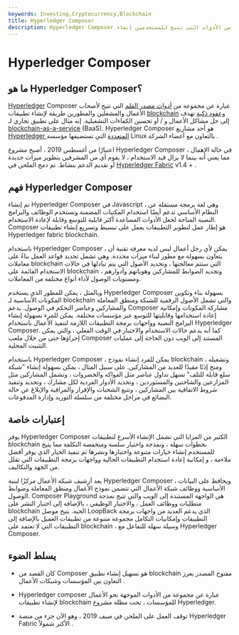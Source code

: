 ```yaml
---
keywords: Investing,Cryptocurrency,Blockchain
title: Hyperledger Composer
description: Hyperledger Composer عبارة عن مجموعة من الأدوات التي تتيح للمستخدمين إنشاء blockchain واختباره وتشغيله بسهولة
---
```


# Hyperledger Composer
## ما هو Hyperledger Composer؟

[Hyperledger](/open-source) Composer عبارة عن مجموعة من [أدوات مصدر القلم](/open-source) التي تتيح لأصحاب الأعمال والمشغلين والمطورين طريقة لإنشاء تطبيقات [blockchain](/blockchain) [وعقود ذكية](/smart-contracts) تهدف إلى حل مشاكل الأعمال و / أو تحسين الكفاءات التشغيلية. إنه مثال على تطبيق تجاري لـ [blockchain-as-a-service](/blockchainasaservice-baas) (BaaS). Hyperledger Composer هو أحد مشاريع [Hyperledger المتعددة](/hyperledger) التي تستضيفها مؤسسة Linux بالتعاون مع أعضاء الشركة .

اعتبارًا من أغسطس 2019 ، أصبح مشروع Hyperledger Composer في حالة الإهمال ، مما يعني أنه بينما لا يزال قيد الاستخدام ، لا يقوم أي من المشرفين بتطوير ميزات جديدة أو تقديم الدعم بنشاط. تم دمج الملحن في [Hyperledger Fabric](/hyperledger-fabric) v1.4 + .

## فهم Hyperledger Composer

تم إنشاء Hyperledger Composer في Javascript ، وهي لغة برمجة مستقلة عن النظام الأساسي تدعم أيضًا استخدام المكتبات المضمنة وتستخدم الوظائف والبرامج النصية المتاحة لجعل الأدوات المساعدة أكثر قابلية للتوسع وقابلة لإعادة الاستخدام. Composer هو إطار عمل لتطوير التطبيقات يعمل على تبسيط وتسريع إنشاء تطبيقات Hyperledger fabric blockchain.

باستخدام Hyperledger Composer ، يمكن لأي رجل أعمال ليس لديه معرفة تقنية أن يتعاون بسهولة مع مطور لبناء ميزات محددة. وهي تشمل تحديد قواعد العمل بناءً على معاملات blockchain التي ستتم معالجتها ، وتحديد الأصول التي يتم تبادلها في حالات الاستخدام القائمة على blockchain ، وتحديد الضوابط للمشاركين وهوياتهم وأدوارهم ومستويات الوصول لأداء أنواع مختلفة من المعاملات.

وبالمثل ، يمكن للمطور الذي يستخدم Hyperledger Composer بسهولة بناء وتكوين المكونات الأساسية لـ blockchain والتي تشمل الأصول الرقمية للشبكة ومنطق المعاملة والمشاركين وعناصر التحكم في الوصول. يدعم Composer مشاركة المكونات وإمكانية إعادة استخدامها وقابليتها للتوسع عبر مؤسسات مختلفة. يمكن للمرء بسهولة إنشاء البرامج النصية وواجهات برمجة التطبيقات اللازمة لتنفيذ الأعمال باستخدام Hyperledger Composer. كما أنه يدعم حالات الاستخدام والاختبار في الوقت الفعلي ، والتي يمكن إجراؤها حتى من خلال ملعب Composer المستند إلى الويب دون الحاجة إلى عمليات التثبيت المحلية.

باستخدام Hyperledger Composer ، يمكن للفرد إنشاء نموذج blockchain وتشغيله ، ومنح إذنًا مقيدًا للعديد من المشاركين. على سبيل المثال ، يمكن بسهولة إنشاء "شبكة سلع قابلة للتلف" تسهل تداول عناصر مثل الفواكه والخضروات ، وتشمل المشاركين مثل المزارعين والشاحنين والمستوردين ، وتحديد الأدوار الفردية لكل مشارك ، وتحديد وتنفيذ شروط الاتفاقية بين المشاركين ، وتتبع الشحنات والإقرار والمراقبة والإبلاغ عن حالة البضائع في مراحل مختلفة من سلسلة التوريد وإدارة المدفوعات.

## إعتبارات خاصة

يوفر Hyperledger Composer الكثير من المزايا التي تشمل الإنشاء الأسرع لتطبيقات blockchain بخطوات سهلة ، ونمذجة واختبار سلسة ومنخفضة التكلفة مما يتيح للمستخدم إنشاء خيارات متنوعة واختبارها ونشرها ثم تنفيذ الخيار الذي يوفر أفضل ملاءمة ، و إمكانية إعادة استخدام التطبيقات الحالية وواجهات برمجة التطبيقات التي تقلل من الجهد والتكاليف.

يعد أرشيف شبكة الأعمال مركزًا لبنية Hyperledger Composer ، ويحافظ على البيانات الأساسية ووظائف شبكة الأعمال التي تتضمن نموذج الأعمال ومنطق المعاملة وضوابط الوصول. Composer Playground هي الواجهة المستندة إلى الويب والتي تتيح نمذجة متطلبات ووظائف العمل ، والاختبار الوظيفي ، بالإضافة إلى اختبار النشر على blockchain الحية. يتيح موصل LoopBack الذي يدعم العديد من واجهات برمجة التطبيقات وإمكانيات التكامل مجموعة متنوعة من تطبيقات العميل بالإضافة إلى التطبيقات التي لا تعتمد على blockchain ، وسيلة سهلة للتفاعل مع Hyperledger Composer.

## يسلط الضوء

- كان القصد من Composer هو تسهيل إنشاء تطبيق blockchain مفتوح المصدر يعزز التعاون بين المؤسسات وشبكات الأعمال .

- Hyperledger composer عبارة عن مجموعة من الأدوات الموجهة نحو الأعمال لإنشاء تطبيقات blockchain للمؤسسات ، تحت مظلة مشروع Hyperledger.

- توقف العمل على الملحن في صيف 2019 ، وهو الآن جزء من منصة Hyperledger Fabric الأكثر شمولاً .

